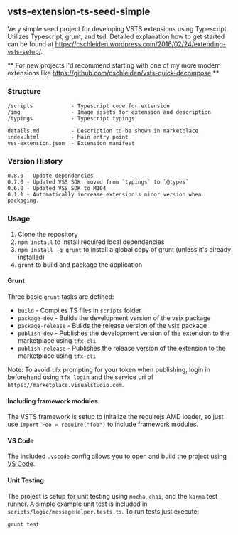 ## vsts-extension-ts-seed-simple ##

Very simple seed project for developing VSTS extensions using Typescript. Utilizes Typescript, grunt, and tsd. Detailed explanation how to get started can be found at https://cschleiden.wordpress.com/2016/02/24/extending-vsts-setup/.

** For new projects I'd recommend starting with one of my more modern extensions like https://github.com/cschleiden/vsts-quick-decompose **

### Structure ###

```
/scripts            - Typescript code for extension
/img                - Image assets for extension and description
/typings            - Typescript typings

details.md          - Description to be shown in marketplace   
index.html          - Main entry point
vss-extension.json  - Extension manifest
```

### Version History ###

```
0.8.0 - Update dependencies
0.7.0 - Updated VSS SDK, moved from `typings` to `@types`
0.6.0 - Updated VSS SDK to M104
0.1.1 - Automatically increase extension's minor version when packaging.
```

### Usage ###

1. Clone the repository
1. `npm install` to install required local dependencies
2. `npm install -g grunt` to install a global copy of grunt (unless it's already installed)
2. `grunt` to build and package the application

#### Grunt ####

Three basic `grunt` tasks are defined:

* `build` - Compiles TS files in `scripts` folder
* `package-dev` - Builds the development version of the vsix package
* `package-release` - Builds the release version of the vsix package
* `publish-dev` - Publishes the development version of the extension to the marketplace using `tfx-cli`
* `publish-release` - Publishes the release version of the extension to the marketplace using `tfx-cli`

Note: To avoid `tfx` prompting for your token when publishing, login in beforehand using `tfx login` and the service uri of ` https://marketplace.visualstudio.com`.

#### Including framework modules ####

The VSTS framework is setup to initalize the requirejs AMD loader, so just use `import Foo = require("foo")` to include framework modules.

#### VS Code ####

The included `.vscode` config allows you to open and build the project using [VS Code](https://code.visualstudio.com/).

#### Unit Testing ####

The project is setup for unit testing using `mocha`, `chai`, and the `karma` test runner. A simple example unit test is included in `scripts/logic/messageHelper.tests.ts`. To run tests just execute:

```
grunt test
```
